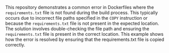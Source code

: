 This repository demonstrates a common error in Dockerfiles where the `requirements.txt` file is not found during the build process. This typically occurs due to incorrect file paths specified in the `COPY` instruction or because the `requirements.txt` file is not present in the expected location. The solution involves double-checking the file path and ensuring the `requirements.txt` file is present in the correct location.  This example shows how the error is resolved by ensuring that the requirements.txt file is copied correctly.